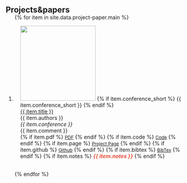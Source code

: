 <h2 id="publications" style="margin: 2px 0px -15px;">Projects&papers</h2>

<div class="publications">
<ol class="bibliography">

{% for item in site.data.project-paper.main %}

<li>
<div class="pub-row">
  <div class="col-sm-3 abbr" style="position: relative;padding-right: 15px;padding-left: 15px;">
    <img src="{{ item.image }}" class="teaser img-fluid z-depth-1" style="width:200px;height:auto;">
    {% if item.conference_short %} 
    <abbr class="badge">{{ item.conference_short }}</abbr>
    {% endif %}
  </div>
  <div class="col-sm-9" style="position: relative;padding-right: 15px;padding-left: 15px;">
      <div class="title"><a href="{{ item.pdf | default: item.page | default: item.code }}">{{ item.title }}</a></div>
      <div class="author">{{ item.authors }}</div>
      <div class="periodical"><em>{{ item.conference }}</em></div>
      <div class="comment">{{ item.comment }}</div>
    <div class="links">
      {% if item.pdf %} 
      <a href="{{ item.pdf }}" class="btn btn-sm z-depth-0" role="button" target="_blank" style="font-size:12px;">PDF</a>
      {% endif %}
      {% if item.code %} 
      <a href="{{ item.code }}" class="btn btn-sm z-depth-0" role="button" target="_blank" style="font-size:12px;">Code</a>
      {% endif %}
      {% if item.page %} 
      <a href="{{ item.page }}" class="btn btn-sm z-depth-0" role="button" target="_blank" style="font-size:12px;">Project Page</a>
      {% endif %}
      {% if item.github %} 
      <a href="{{ item.github }}" class="btn btn-sm z-depth-0" role="button" target="_blank" style="font-size:12px;">Github</a>
      {% endif %}
      {% if item.bibtex %} 
      <a href="{{ item.bibtex }}" class="btn btn-sm z-depth-0" role="button" target="_blank" style="font-size:12px;">BibTex</a>
      {% endif %}
      {% if item.notes %} 
      <strong> <i style="color:#e74d3c">{{ item.notes }}</i></strong>
      {% endif %}
    </div>
  </div>
</div>
</li>

<br>

{% endfor %}

</ol>
</div>
